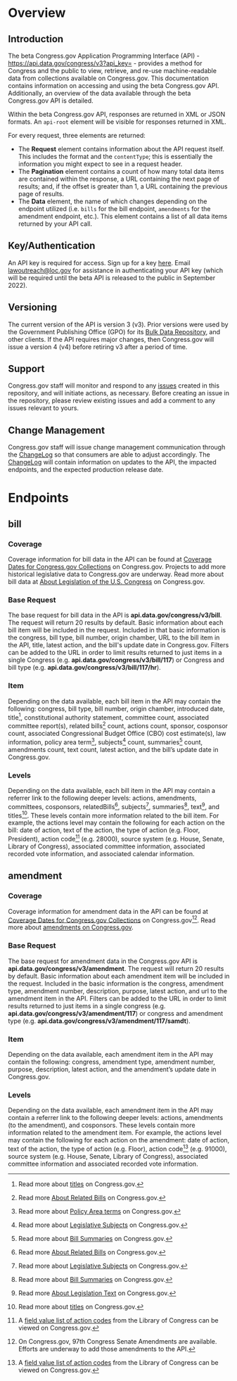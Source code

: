 # Overview
## Introduction
The beta Congress.gov Application Programming Interface (API) - https://api.data.gov/congress/v3?api_key= - provides a method for Congress and the public to view, retrieve, and re-use machine-readable data from collections available on Congress.gov. This documentation contains information on accessing and using the beta Congress.gov API. Additionally, an overview of the data available through the beta Congress.gov API is detailed. 

Within the beta Congress.gov API, responses are returned in XML or JSON formats. An `api-root` element will be visible for responses returned in XML. 

For every request, three elements are returned:
- The **Request** element contains information about the API request itself. This includes the format and the `contentType`; this is essentially the information you might expect to see in a request header.
- The **Pagination** element contains a count of how many total data items are contained within the response, a URL containing the next page of results; and, if the offset is greater than 1, a URL containing the previous page of results.
- The **Data** element, the name of which changes depending on the endpoint utilized (i.e. `bills` for the bill endpoint, `amendments` for the amendment endpoint, etc.). This element contains a list of all data items returned by your API call. 
## Key/Authentication
An API key is required for access. Sign up for a key [here](https://api.data.gov/signup/). Email lawoutreach@loc.gov for assistance in authenticating your API key (which will be required until the beta API is released to the public in September 2022).
## Versioning
The current version of the API is version 3 (v3). Prior versions were used by the Government Publishing Office (GPO) for its [Bulk Data Repository](https://www.govinfo.gov/bulkdata), and other clients. If the API requires major changes, then Congress.gov will issue a version 4 (v4) before retiring v3 after a period of time.
## Support
Congress.gov staff will monitor and respond to any [issues](https://github.com/LibraryOfCongress/api.congress.gov/issues) created in this repository, and will initiate actions, as necessary. Before creating an issue in the repository, please review existing issues and add a comment to any issues relevant to yours. 
## Change Management
Congress.gov staff will issue change management communication through the [ChangeLog](https://github.com/LibraryOfCongress/api.congress.gov/blob/main/ChangeLog.md) so that consumers are able to adjust accordingly. The [ChangeLog](https://github.com/LibraryOfCongress/api.congress.gov/blob/main/ChangeLog.md) will contain information on updates to the API, the impacted endpoints, and the expected production release date. 
# Endpoints
## bill
### Coverage
Coverage information for bill data in the API can be found at [Coverage Dates for Congress.gov Collections](https://www.congress.gov/help/coverage-dates) on Congress.gov. Projects to add more historical legislative data to Congress.gov are underway. Read more about bill data at [About Legislation of the U.S. Congress](https://www.congress.gov/help/legislation) on Congress.gov.
### Base Request
The base request for bill data in the API is **api.data.gov/congress/v3/bill**. The request will return 20 results by default. Basic information about each bill item will be included in the request. Included in that basic information is the congress, bill type, bill number, origin chamber, URL to the bill item in the API, title, latest action, and the bill's update date in Congress.gov. Filters can be added to the URL in order to limit results returned to just items in a single Congress (e.g. **api.data.gov/congress/v3/bill/117**) or Congress and bill type (e.g. **api.data.gov/congress/v3/bill/117/hr**).
### Item
Depending on the data available, each bill item in the API may contain the following: congress, bill type, bill number, origin chamber, introduced date, title[^1], constitutional authority statement, committee count, associated committee report(s), related bills[^2] count, actions count, sponsor, cosponsor count, associated Congressional Budget Office (CBO) cost estimate(s), law information, policy area term[^3], subjects[^4] count, summaries[^5] count, amendments count, text count, latest action, and the bill’s update date in Congress.gov.
### Levels
Depending on the data available, each bill item in the API may contain a referrer link to the following deeper levels: actions, amendments, committees, cosponsors, relatedBills[^2], subjects[^4], summaries[^5], text[^6], and titles[^1]. These levels contain more information related to the bill item. For example, the actions level may contain the following for each action on the bill: date of action, text of the action, the type of action (e.g. Floor, President), action code[^7] (e.g. 28000), source system (e.g. House, Senate, Library of Congress), associated committee information, associated recorded vote information, and associated calendar information. 
## amendment
### Coverage
Coverage information for amendment data in the API can be found at [Coverage Dates for Congress.gov Collections](https://www.congress.gov/help/coverage-dates) on Congress.gov[^8]. Read more about [amendments on Congress.gov](https://www.congress.gov/help/legislative-glossary#glossary_amendment).
### Base Request
The base request for amendment data in the Congress.gov API is **api.data.gov/congress/v3/amendment**. The request will return 20 results by default. Basic information about each amendment item will be included in the request. Included in the basic information is the congress, amendment type, amendment number, description, purpose, latest action, and url to the amendment item in the API. Filters can be added to the URL in order to limit results returned to just items in a single congress (e.g. **api.data.gov/congress/v3/amendment/117**) or congress and amendment type (e.g. **api.data.gov/congress/v3/amendment/117/samdt**).
### Item
Depending on the data available, each amendment item in the API may contain the following: congress, amendment type, amendment number, purpose, description, latest action, and the amendment’s update date in Congress.gov.
### Levels
Depending on the data available, each amendment item in the API may contain a referrer link to the following deeper levels: actions, amendments (to the amendment), and cosponsors. These levels contain more information related to the amendment item. For example, the actions level may contain the following for each action on the amendment: date of action, text of the action, the type of action (e.g. Floor), action code[^7] (e.g. 91000), source system (e.g. House, Senate, Library of Congress), associated committee information and associated recorded vote information. 

[^1]: Read more about [titles](https://www.congress.gov/help/legislative-glossary#glossary_title) on Congress.gov.
[^2]: Read more [About Related Bills](https://www.congress.gov/help/related-bills) on Congress.gov.
[^3]: Read more about [Policy Area terms](https://www.congress.gov/help/legislative-glossary#glossary_policyareaterm) on Congress.gov.
[^4]: Read more about [Legislative Subjects](https://www.congress.gov/help/legislative-glossary#glossary_legislativesubjectterm) on Congress.gov.
[^5]: Read more about [Bill Summaries](https://www.congress.gov/help/legislative-glossary#glossary_billsummary) on Congress.gov.
[^6]: Read more [About Legislation Text](https://www.congress.gov/help/legislation-text) on Congress.gov.
[^7]: A [field value list of action codes](https://www.congress.gov/help/field-values/action-codes) from the Library of Congress can be viewed on Congress.gov.
[^8]: On Congress.gov, 97th Congress Senate Amendments are available. Efforts are underway to add those amendments to the API.
